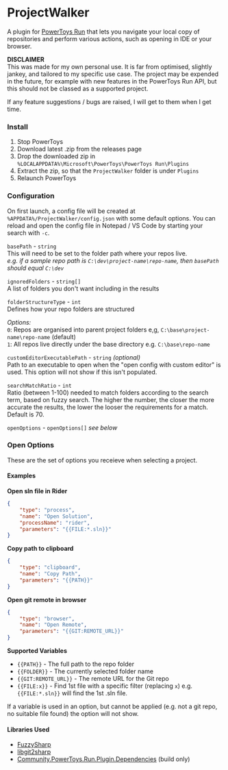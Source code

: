 # ProjectWalker
A plugin for [PowerToys Run](https://github.com/microsoft/powertoys) that lets you navigate your local copy of repositories and perform various actions, such as opening in IDE or your browser.

**DISCLAIMER**  
This was made for my own personal use. It is far from optimised, slightly jankey, and tailored to my specific use case. The project may be expended in the future, for example with new features in the PowerToys Run API, but this should not be classed as a supported project.

If any feature suggestions / bugs are raised, I will get to them when I get time.

### Install
1. Stop PowerToys
2. Download latest .zip from the releases page
3. Drop the downloaded zip in `%LOCALAPPDATA%\Microsoft\PowerToys\PowerToys Run\Plugins`
4. Extract the zip, so that the `ProjectWalker` folder is under `Plugins`
5. Relaunch PowerToys

### Configuration
On first launch, a config file will be created at `%APPDATA%/ProjectWalker/config.json` with some default options. You can reload and open the config file in Notepad / VS Code by starting your search with `-c`.

`basePath` - `string`  
This will need to be set to the folder path where your repos live.  
*e.g. if a sample repo path is `C:\dev\project-name\repo-name`, then `basePath` should equal `C:\dev`*

`ignoredFolders` - `string[]`  
A list of folders you don't want including in the results

`folderStructureType` - `int`  
Defines how your repo folders are structured

*Options:*  
`0`: Repos are organised into parent project folders e,g, `C:\base\project-name\repo-name`  (default)  
`1`: All repos live directly under the base directory e.g. `C:\base\repo-name`

`customEditorExecutablePath` - `string` *(optional)*  
Path to an executable to open when the "open config with custom editor" is used. This option will not show if this isn't populated.

`searchMatchRatio` - `int`  
Ratio (between 1-100) needed to match folders according to the search term, based on fuzzy search. The higher the number, the closer the more accurate the results, the lower the looser the requirements for a match. Default is 70.

`openOptions` - `openOptions[]` *see below*

### Open Options  
These are the set of options you receieve when selecting a project. 

#### Examples

**Open sln file in Rider**

```JSON
{
    "type": "process",
    "name": "Open Solution",
    "processName": "rider",
    "parameters": "{{FILE:*.sln}}"
}
```

**Copy path to clipboard**

```JSON
{
    "type": "clipboard",
    "name": "Copy Path",
    "parameters": "{{PATH}}"
}
```

**Open git remote in browser**

```JSON
{
    "type": "browser",
    "name": "Open Remote",
    "parameters": "{{GIT:REMOTE_URL}}"
}
```

**Supported Variables**  
- `{{PATH}}` - The full path to the repo folder
- `{{FOLDER}}` - The currently selected folder name
- `{{GIT:REMOTE_URL}}` - The remote URL for the Git repo
- `{{FILE:x}}` - Find 1st file with a specific filter (replacing `x`) e.g. `{{FILE:*.sln}}` will find the 1st .sln file. 

If a variable is used in an option, but cannot be applied (e.g. not a git repo, no suitable file found) the option will not show.

#### Libraries Used

- [FuzzySharp](https://github.com/JakeBayer/FuzzySharp)
- [libgit2sharp](https://github.com/libgit2/libgit2sharp)
- [Community.PowerToys.Run.Plugin.Dependencies](https://github.com/hlaueriksson/Community.PowerToys.Run.Plugin.Dependencies) (build only)